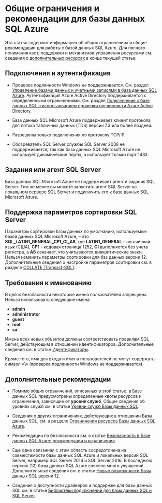 <properties
   pageTitle="Общие ограничения и рекомендации для базы данных SQL Azure"
   description="На этой странице описываются некоторые общие ограничения для базы данных SQL Azure, а также области взаимодействия и поддержки."
   services="sql-database"
   documentationCenter="na"
   authors="CarlRabeler"
   manager="jhubbard"
   editor="monicar" />
<tags
   ms.service="sql-database"
   ms.devlang="na"
   ms.topic="article"
   ms.tgt_pltfrm="na"
   ms.workload="data-management"
   ms.date="06/21/2016"
   ms.author="carlrab" />

# Общие ограничения и рекомендации для базы данных SQL Azure

Эта статья содержит информацию об общих ограничениях и общие рекомендации для работы с базой данных SQL Azure. Для полного понимания квот, поддержки и механизмов управления ресурсами см. сведения о [дополнительных ресурсах](#additional-guidelines) в конце текущей статьи.

## Подключения и аутентификация

  - Проверка подлинности Windows не поддерживается. См. раздел [Управление базами данных и учетными записями в базе данных SQL Azure](sql-database-manage-logins.md). Аутентификация Azure Active Directory поддерживается с определенными ограничениями. См. раздел [Подключение к базе данных SQL с использованием проверки подлинности Azure Active Directory](sql-database-aad-authentication.md).

  - База данных SQL Microsoft Azure поддерживает клиент протокола для потока табличных данных (TDS) версии 7.3 или более поздней.

  - Разрешены только подключения по протоколу TCP/IP.

  - Обозреватель SQL Server службы SQL Server 2008 не поддерживается, так как база данных SQL Microsoft Azure не использует динамические порты, а использует только порт 1433.

## Задания или агент SQL Server

База данных SQL Microsoft Azure не поддерживает агент и задания SQL Server. Тем не менее вы можете запустить агент SQL Server на локальном сервере SQL Server и подключить его к базе данных SQL Microsoft Azure.

## Поддержка параметров сортировки SQL Server

Параметры сортировки базы данных по умолчанию, используемые базой данных SQL Microsoft Azure, – это **SQL\_LATIN1\_GENERAL\_CP1\_CI\_AS**, где **LATIN1\_GENERAL** – английский язык (США), **CP1** – кодовая страница 1252, **CI** выполняется без учета регистра, а **AS** означает, что учитываются диакритические знаки. Нельзя изменить параметры сортировки для баз данных версии 12. Дополнительные сведения о настройке параметров сортировки см. в разделе [COLLATE (Transact-SQL)](https://msdn.microsoft.com/library/ms184391.aspx).

## Требования к именованию

В целях безопасности некоторые имена пользователей запрещены. Нельзя использовать следующие имена:

 - **admin**
 - **administrator**
 - **guest**
 - **root**
 - **sa**

Имена всех новых объектов должны соответствовать правилам SQL Server, действующим в отношении идентификаторов. Дополнительные сведения см. в статье [Идентификаторы](https://msdn.microsoft.com/library/ms175874.aspx).

Кроме того, имя для входа и имена пользователей не могут содержать символ «\\» (проверка подлинности Windows не поддерживается).

## Дополнительные рекомендации

- Помимо общих ограничений, описанных в этой статье, в Базе данных SQL предусмотрены определенные квоты ресурсов и ограничения, зависящие от **уровня служб**. Общие сведения об уровнях служб см. в статье [Уровни служб Базы данных SQL](sql-database-service-tiers.md).

- Сведения о других ограничениях, действующих в отношении Базы данных SQL, см. в разделе [Ограничения ресурсов Базы данных SQL Azure](sql-database-resource-limits.md).

- Рекомендации по безопасности см. в статье [Безопасность в Базе данных SQL Azure: рекомендации и ограничения](sql-database-security-guidelines.md).

- Еще одна связанная с этим область сосредоточена на совместимости базы данных SQL Azure и локальных версий SQL Server, например SQL Server 2014 и SQL Server 2016. В последнюю версию (12) базы данных SQL Azure внесено много улучшений. Дополнительные сведения см. в статье [Новые возможности Базы данных SQL версии 12](sql-database-v12-whats-new.md).

- Сведения о доступности драйверов и поддержке для базы данных SQL см. в статье [Библиотеки подключений для базы данных SQL и SQL Server](sql-database-libraries.md).

<!---HONumber=AcomDC_0803_2016-->
